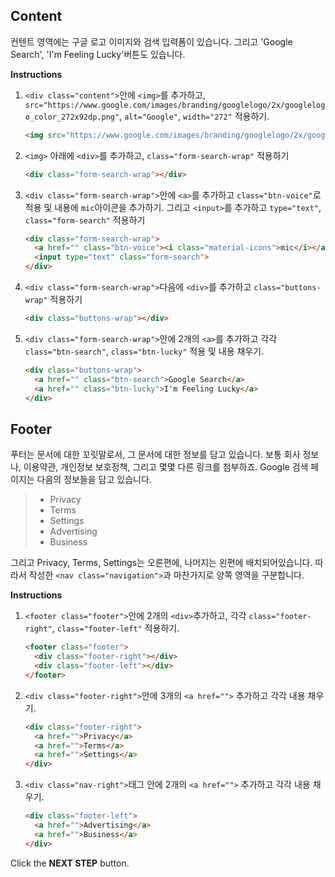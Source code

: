 ## Content
컨텐트 영역에는 구글 로고 이미지와 검색 입력폼이 있습니다. 그리고 'Google Search', 'I'm Feeling Lucky'버튼도 있습니다.

**Instructions**

1. `<div class="content">`안에 `<img>`를 추가하고, `src="https://www.google.com/images/branding/googlelogo/2x/googlelogo_color_272x92dp.png"`, `alt="Google"`, `width="272"` 적용하기.

    ```html
    <img src="https://www.google.com/images/branding/googlelogo/2x/googlelogo_color_272x92dp.png" alt="Google" width="272">  
    ```
1. `<img>`  아래에 `<div>`를 추가하고, `class="form-search-wrap"` 적용하기 
    ```html
    <div class="form-search-wrap"></div>       
    ```
1. `<div class="form-search-wrap">`안에 `<a>`를 추가하고 `class="btn-voice"`로 적용 및 내용에 `mic`아이콘을 추가하기. 그리고 `<input>`를 추가하고 `type="text"`, `class="form-search"` 적용하기   
    ```html
    <div class="form-search-wrap">
      <a href="" class="btn-voice"><i class="material-icons">mic</i></a>
      <input type="text" class="form-search">
    </div>
    ```
1. `<div class="form-search-wrap">`다음에 `<div>`를 추가하고 `class="buttons-wrap"` 적용하기  
    ```html
    <div class="buttons-wrap"></div>
    ```
1. `<div class="form-search-wrap">`안에 2개의 `<a>`를 추가하고 각각 `class="btn-search"`, `class="btn-lucky"` 적용 및 내용 채우기. 
    ```html
    <div class="buttons-wrap">
      <a href="" class="btn-search">Google Search</a>
      <a href="" class="btn-lucky">I'm Feeling Lucky</a>
    </div>
    ```



## Footer
푸터는 문서에 대한 꼬릿말로서, 그 문서에 대한 정보를 담고 있습니다. 보통 회사 정보나, 이용약관, 개인정보 보호정책, 그리고 몇몇 다른 링크를 첨부하죠. Google 검색 페이지는 다음의 정보들을 담고 있습니다. 
> * Privacy
> * Terms
> * Settings
> * Advertising
> * Business

그리고 Privacy, Terms, Settings는 오른편에, 나머지는 왼편에 배치되어있습니다. 따라서 작성한 `<nav class="navigation">`과 마찬가지로 양쪽 영역을 구분합니다.

**Instructions**
1. `<footer class="footer">`안에 2개의 `<div>`추가하고, 각각 `class="footer-right"`, `class="footer-left"` 적용하기. 
    ```html
    <footer class="footer">
      <div class="footer-right"></div>
      <div class="footer-left"></div>
    </footer>
    ```
1. `<div class="footer-right">`안에 3개의 `<a href="">` 추가하고 각각 내용 채우기. 
    ```html
    <div class="footer-right">
      <a href="">Privacy</a>
      <a href="">Terms</a>
      <a href="">Settings</a>
    </div>
    ```
1. `<div class="nav-right">`태그 안에 2개의 `<a href="">` 추가하고 각각 내용 채우기.   
    ```html
    <div class="footer-left">
      <a href="">Advertising</a>
      <a href="">Business</a>
    </div>
    ```


 Click the **NEXT STEP** button.

